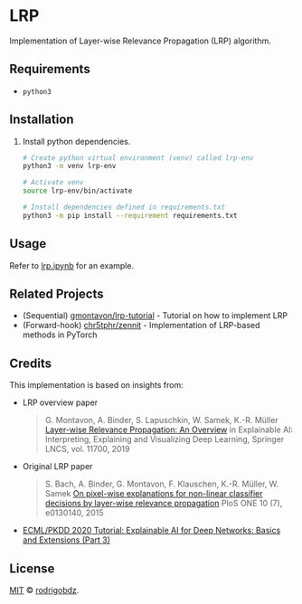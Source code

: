 # LRP

Implementation of Layer-wise Relevance Propagation (LRP) algorithm.

## Requirements

- `python3`

## Installation

1. Install python dependencies.

   ```sh
   # Create python virtual environment (venv) called lrp-env
   python3 -m venv lrp-env

   # Activate venv
   source lrp-env/bin/activate

   # Install dependencies defined in requirements.txt
   python3 -m pip install --requirement requirements.txt
   ```

## Usage

Refer to [lrp.ipynb](./lrp.ipynb) for an example.

## Related Projects

- (Sequential) [gmontavon/lrp-tutorial](https://git.tu-berlin.de/gmontavon/lrp-tutorial) - Tutorial on how to implement LRP
- (Forward-hook) [chr5tphr/zennit](https://github.com/chr5tphr/zennit) - Implementation of LRP-based methods in PyTorch

## Credits

This implementation is based on insights from:

- LRP overview paper

  > G. Montavon, A. Binder, S. Lapuschkin, W. Samek, K.-R. Müller
  > [Layer-wise Relevance Propagation: An Overview](https://doi.org/10.1007/978-3-030-28954-6_10)
  > in Explainable AI: Interpreting, Explaining and Visualizing Deep Learning, Springer LNCS, vol. 11700, 2019

- Original LRP paper

  > S. Bach, A. Binder, G. Montavon, F. Klauschen, K.-R. Müller, W. Samek
  > [On pixel-wise explanations for non-linear classifier decisions by layer-wise relevance propagation](https://doi.org/10.1371/journal.pone.0130140)
  > PloS ONE 10 (7), e0130140, 2015

- [ECML/PKDD 2020 Tutorial: Explainable AI for Deep Networks: Basics and Extensions (Part 3)](http://heatmapping.org/slides/2020_ECML_3.pdf)

## License

[MIT](LICENSE) © [rodrigobdz](https://github.com/rodrigobdz/).
